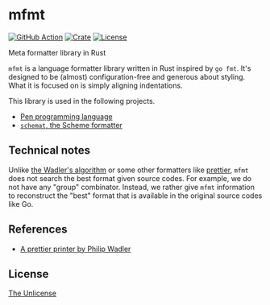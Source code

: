 # mfmt

[![GitHub Action](https://img.shields.io/github/actions/workflow/status/raviqqe/mfmt/test.yaml?branch=main&style=flat-square)](https://github.com/raviqqe/mfmt/actions?query=workflow%3Atest)
[![Crate](https://img.shields.io/crates/v/mfmt.svg?style=flat-square)](https://crates.io/crates/mfmt)
[![License](https://img.shields.io/github/license/raviqqe/mfmt.svg?style=flat-square)](https://github.com/raviqqe/mfmt/blob/main/UNLICENSE)

Meta formatter library in Rust

`mfmt` is a language formatter library written in Rust inspired by `go fmt`. It's designed to be (almost) configuration-free and generous about styling. What it is focused on is simply aligning indentations.

This library is used in the following projects.

- [Pen programming language](https://github.com/pen-lang/pen)
- [`schemat`, the Scheme formatter](https://github.com/raviqqe/schemat)

## Technical notes

Unlike [the Wadler's algorithm][wadler] or some other formatters like [prettier](https://prettier.io/), `mfmt` does not search the best format given source codes. For example, we do not have any "group" combinator. Instead, we rather give `mfmt` information to reconstruct the "best" format that is available in the original source codes like Go.

## References

- [A prettier printer by Philip Wadler][wadler]

## License

[The Unlicense](https://github.com/raviqqe/mfmt/blob/main/UNLICENSE)

[wadler]: https://homepages.inf.ed.ac.uk/wadler/papers/prettier/prettier.pdf
